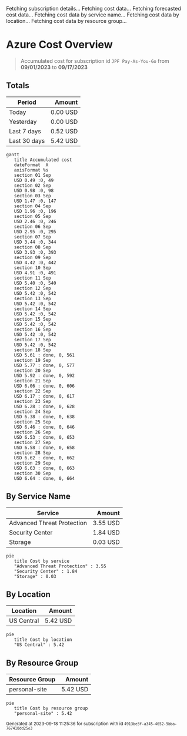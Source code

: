 Fetching subscription details...
Fetching cost data...
Fetching forecasted cost data...
Fetching cost data by service name...
Fetching cost data by location...
Fetching cost data by resource group...
# Azure Cost Overview

> Accumulated cost for subscription id `JPF Pay-As-You-Go` from **09/01/2023** to **09/17/2023**

## Totals

|Period|Amount|
|---|---:|
|Today|0.00 USD|
|Yesterday|0.00 USD|
|Last 7 days|0.52 USD|
|Last 30 days|5.42 USD|

```mermaid
gantt
   title Accumulated cost
   dateFormat  X
   axisFormat %s
   section 01 Sep
   USD 0.49 :0, 49
   section 02 Sep
   USD 0.98 :0, 98
   section 03 Sep
   USD 1.47 :0, 147
   section 04 Sep
   USD 1.96 :0, 196
   section 05 Sep
   USD 2.46 :0, 246
   section 06 Sep
   USD 2.95 :0, 295
   section 07 Sep
   USD 3.44 :0, 344
   section 08 Sep
   USD 3.93 :0, 393
   section 09 Sep
   USD 4.42 :0, 442
   section 10 Sep
   USD 4.91 :0, 491
   section 11 Sep
   USD 5.40 :0, 540
   section 12 Sep
   USD 5.42 :0, 542
   section 13 Sep
   USD 5.42 :0, 542
   section 14 Sep
   USD 5.42 :0, 542
   section 15 Sep
   USD 5.42 :0, 542
   section 16 Sep
   USD 5.42 :0, 542
   section 17 Sep
   USD 5.42 :0, 542
   section 18 Sep
   USD 5.61 : done, 0, 561
   section 19 Sep
   USD 5.77 : done, 0, 577
   section 20 Sep
   USD 5.92 : done, 0, 592
   section 21 Sep
   USD 6.06 : done, 0, 606
   section 22 Sep
   USD 6.17 : done, 0, 617
   section 23 Sep
   USD 6.28 : done, 0, 628
   section 24 Sep
   USD 6.38 : done, 0, 638
   section 25 Sep
   USD 6.46 : done, 0, 646
   section 26 Sep
   USD 6.53 : done, 0, 653
   section 27 Sep
   USD 6.58 : done, 0, 658
   section 28 Sep
   USD 6.62 : done, 0, 662
   section 29 Sep
   USD 6.63 : done, 0, 663
   section 30 Sep
   USD 6.64 : done, 0, 664
```

## By Service Name

|Service|Amount|
|---|---:|
|Advanced Threat Protection|3.55 USD|
|Security Center|1.84 USD|
|Storage|0.03 USD|

```mermaid
pie
   title Cost by service
   "Advanced Threat Protection" : 3.55
   "Security Center" : 1.84
   "Storage" : 0.03
```

## By Location

|Location|Amount|
|---|---:|
|US Central|5.42 USD|

```mermaid
pie
   title Cost by location
   "US Central" : 5.42
```

## By Resource Group

|Resource Group|Amount|
|---|---:|
|personal-site|5.42 USD|

```mermaid
pie
   title Cost by resource group
   "personal-site" : 5.42
```

<sup>Generated at 2023-09-18 11:25:36 for subscription with id `4913be3f-a345-4652-9bba-767418dd25e3`</sup>
